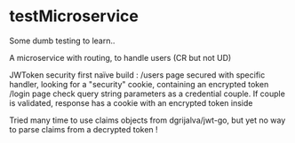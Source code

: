# testMicroservice
Some dumb testing to learn..

A microservice with routing, to handle users (CR but not UD)

JWToken security first naïve build : 
/users page secured with specific handler, looking for a "security" cookie, containing an encrypted token
/login page check query string parameters as a credential couple. If couple is validated, response has a cookie with an encrypted token inside

Tried many time to use claims objects from dgrijalva/jwt-go, but yet no way to parse claims from a decrypted token ! 
